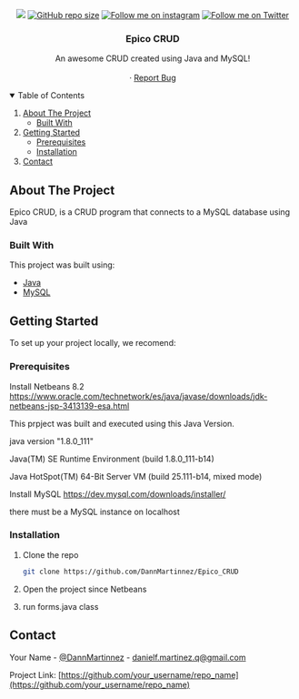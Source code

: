 <!-- PROJECT SHIELDS -->
<p align="center">
<a href="https://github.com/DannMartinnez/arch-qtile-config/"/><img src="https://hits.seeyoufarm.com/api/count/incr/badge.svg?url=https%3A%2F%2Fgithub.com%2FDannMartinnez%2Farch-qtile-config%2F"/></a>
<a href="https://github.com/DannMartinnez/arch-qtile-config/"><img alt="GitHub repo size" src="https://img.shields.io/github/repo-size/DannMartinnez/arch-qtile-config"></a>
<a href="https://www.instagram.com/dannmartinnez/" target="_blank"><img alt="Follow me on instagram" src="https://img.shields.io/badge/Instagram-@DannMartinnez-f58529?logo=instagram"></a>
<a href="https://twitter.com/DannMartinnez" target="_blank"><img alt="Follow me on Twitter" src="https://img.shields.io/badge/Twitter-@DannMartinnez-00acee?logo=twitter"></a>
</p>



<!-- PROJECT LOGO -->


  <h3 align="center">Epico CRUD </h3>

  <p align="center">
    An awesome CRUD created using Java and MySQL!
    <br />
    <br />
   ·
    <a href="https://github.com/othneildrew/Best-README-Template/issues">Report Bug</a>

  </p>



<!-- TABLE OF CONTENTS -->
<details open="open">
  <summary>Table of Contents</summary>
  <ol>
    <li>
      <a href="#about-the-project">About The Project</a>
      <ul>
        <li><a href="#built-with">Built With</a></li>
      </ul>
    </li>
    <li>
      <a href="#getting-started">Getting Started</a>
      <ul>
        <li><a href="#prerequisites">Prerequisites</a></li>
        <li><a href="#installation">Installation</a></li>
      </ul>
    </li>
    <li><a href="#contact">Contact</a></li>
  </ol>
</details>



<!-- ABOUT THE PROJECT -->
## About The Project


Epico CRUD, is a CRUD program that connects to a MySQL database using Java

### Built With
This project was built using:

* [Java](https://www.java.com/)
* [MySQL](https://www.mysql.com/)


<!-- GETTING STARTED -->
## Getting Started

To set up your project locally, we recomend:

### Prerequisites

Install Netbeans 8.2
https://www.oracle.com/technetwork/es/java/javase/downloads/jdk-netbeans-jsp-3413139-esa.html

This prpject was built and executed using this Java Version.

java version "1.8.0_111"

Java(TM) SE Runtime Environment (build 1.8.0_111-b14)

Java HotSpot(TM) 64-Bit Server VM (build 25.111-b14, mixed mode)


Install MySQL
https://dev.mysql.com/downloads/installer/

there must be a MySQL instance on localhost


### Installation

1. Clone the repo
   ```sh
   git clone https://github.com/DannMartinnez/Epico_CRUD
   ```
2. Open the project since Netbeans

3. run forms.java class


<!-- CONTACT -->
## Contact

Your Name - [@DannMartinnez](https://twitter.com/dannMartinnez) - danielf.martinez.q@gmail.com

Project Link: [https://github.com/your_username/repo_name](https://github.com/your_username/repo_name)

